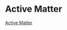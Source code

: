 
# Active Matter

[Active Matter]

[Active Matter]: https://elsentjhung.github.io/research/active





